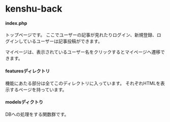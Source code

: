 # kenshu-back

#### index.php
トップページです。
ここでユーザーの記事が見れたりログイン、新規登録、ログインしているユーザーは記事投稿ができます。

マイページは、表示されているユーザー名をクリックするとマイページへ遷移できます。

#### featuresディレクトリ
機能にあたる部分は全てこのディレクトリに入っています。
それぞれHTMLを表示するページを持っています。

#### modelsディクトり
DBへの処理をする関数群です。
